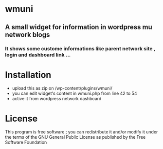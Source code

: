 # wmuni
## A small widget for information in wordpress mu network blogs
### It shows some custome informations like parent network site , login and dashboard link ... 

# Installation 
- upload this as zip on /wp-content/plugins/wmuni/
- you can edit widget's content in wmuni.php from line 42 to 54
- active it from wordpress network dashboard

# License
This program is free software ; you can redistribute it and/or modify it under the terms of the GNU General Public License as published by the Free Software Foundation
